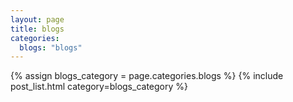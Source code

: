 ```yaml
---
layout: page
title: blogs
categories:
  blogs: "blogs"
---
```

{% assign blogs_category = page.categories.blogs %}
{% include post_list.html category=blogs_category %}